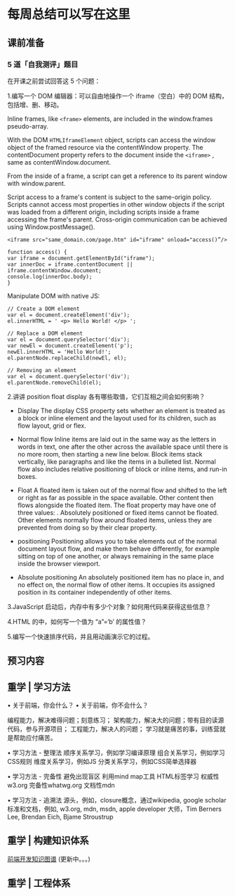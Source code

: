 # 每周总结可以写在这里

## 课前准备

### 5 道「自我测评」题目

在开课之前尝试回答这 5 个问题：

1.编写一个 DOM 编辑器：可以自由地操作一个 iframe（空白）中的 DOM 结构，包括增、删、移动。

Inline frames, like `<frame>` elements, are included in the window.frames pseudo-array.

With the DOM `HTMLIframeElement` object, scripts can access the window object of the framed resource via the contentWindow property. The contentDocument property refers to the document inside the `<iframe>` , same as contentWindow.document.

From the inside of a frame, a script can get a reference to its parent window with window.parent.

Script access to a frame's content is subject to the same-origin policy. Scripts cannot access most properties in other window objects if the script was loaded from a different origin, including scripts inside a frame accessing the frame's parent. Cross-origin communication can be achieved using Window.postMessage().

    <iframe src="same_domain.com/page.htm" id="iframe" onload="access()”/>

    function access() {
    var iframe = document.getElementById("iframe");
    var innerDoc = iframe.contentDocument || iframe.contentWindow.document;
    console.log(innerDoc.body);
    }

Manipulate DOM with native JS:

    // Create a DOM element
    var el = document.createElement('div');
    el.innerHTML = ' <p> Hello World! </p> ';

    // Replace a DOM element
    var el = document.querySelector('div');
    var newEl = document.createElement('p');
    newEl.innerHTML = 'Hello World!';
    el.parentNode.replaceChild(newEl, el);

    // Removing an element
    var el = document.querySelector('div');
    el.parentNode.removeChild(el);

2.讲讲 position float display 各有哪些取值，它们互相之间会如何影响？

- Display
The display CSS property sets whether an element is treated as a block or inline element and the layout used for its children, such as flow layout, grid or flex.

- Normal flow
Inline items are laid out in the same way as the letters in words in text, one after the other across the available space until there is no more room, then starting a new line below. Block items stack vertically, like paragraphs and like the items in a bulleted list. Normal flow also includes relative positioning of block or inline items, and run-in boxes.

- Float
A floated item is taken out of the normal flow and shifted to the left or right as far as possible in the space available. Other content then flows alongside the floated item. The float property may have one of three values: . Absolutely positioned or fixed items cannot be floated. Other elements normally flow around floated items, unless they are prevented from doing so by their clear property.

- positioning
Positioning allows you to take elements out of the normal document layout flow, and make them behave differently, for example sitting on top of one another, or always remaining in the same place inside the browser viewport.

- Absolute positioning
An absolutely positioned item has no place in, and no effect on, the normal flow of other items. It occupies its assigned position in its container independently of other items.

3.JavaScript 启动后，内存中有多少个对象？如何用代码来获得这些信息？

4.HTML 的中，如何写一个值为 “a”=‘b’ 的属性值？

5.编写一个快速排序代码，并且用动画演示它的过程。

## 预习内容

## 重学 | 学习方法

• 关于前端，你会什么？
• 关于前端，你不会什么？

编程能力，解决难得问题；刻意练习；
架构能力，解决大的问题；带有目的读源代码，参与开源项目；
工程能力，解决人的问题；
学习就是痛苦的事，训练营就是帮助应付痛苦。

• 学习方法 - 整理法
顺序关系学习，例如学习编译原理
组合关系学习，例如学习CSS规则
维度关系学习，例如JS
分类关系学习，例如CSS简单选择器

• 学习方法 - 完备性
避免出现盲区
利用mind map工具
HTML标签学习
权威性w3.org
完备性whatwg.org
文档性mdn

• 学习方法 - 追溯法
源头，例如，closure概念，通过wikipedia, google scholar
标准和文档，例如, w3.org, mdn, msdn, apple developer
大师，Tim Berners Lee, Brendan Eich, Bjame Stroustrup

## 重学 | 构建知识体系

[前端开发知识图谱](https://www.yuque.com/docs/share/87fe3f2b-8062-415d-afcc-d687b0a2f17d?#) (更新中。。。)

## 重学 | 工程体系

